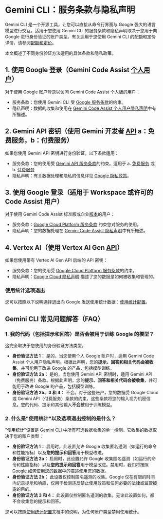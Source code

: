 # Gemini CLI：服务条款与隐私声明

Gemini CLI 是一个开源工具，让您可以直接从命令行界面与 Google 强大的语言模型进行交互。适用于您使用 Gemini CLI 的服务条款和隐私声明取决于您用于向 Google 进行身份验证的账户类型。有关适用于您使用 Gemini CLI 的配额和定价详情，请参阅[配额和定价](./quota-and-pricing.md)。

本文概述了不同身份验证方法适用的具体条款和隐私政策。

## 1. 使用 Google 登录（Gemini Code Assist [个人用户](https://developers.google.com/gemini-code-assist/docs/overview#supported-features-gca)）

对于使用 Google 账户登录以访问 Gemini Code Assist 个人版的用户：

- 服务条款：您使用 Gemini CLI 受 [Google 服务条款](https://policies.google.com/terms?hl=zh-CN)的约束。
- 隐私声明：数据的收集和使用在 [Gemini Code Assist 个人用户隐私声明](https://developers.google.com/gemini-code-assist/resources/privacy-notice-gemini-code-assist-individuals)中有所描述。

## 2. Gemini API 密钥（使用 Gemini 开发者 [API](https://ai.google.dev/gemini-api/docs) a：免费服务，b：付费服务）

如果您使用 Gemini API 密钥进行身份验证，以下条款适用：

- 服务条款：您的使用受 [Gemini API 服务条款](https://ai.google.dev/gemini-api/terms)的约束。适用于 a. [免费服务](https://ai.google.dev/gemini-api/terms#unpaid-services) 或 b. [付费服务](https://ai.google.dev/gemini-api/terms#paid-services)
- 隐私声明：有关数据处理和隐私的信息详见 [Google 隐私政策](https://policies.google.com/privacy)。

## 3. 使用 Google 登录（适用于 Workspace 或许可的 Code Assist 用户）

对于使用 Gemini Code Assist 标准版或企业[版本](https://cloud.google.com/gemini/docs/codeassist/overview#editions-overview)的用户：

- 服务条款：[Google Cloud Platform 服务条款](https://cloud.google.com/terms) 约束您对服务的使用。
- 隐私声明：您的数据处理在 [Gemini Code Assist 隐私声明](https://developers.google.com/gemini-code-assist/resources/privacy-notices)中有所概述。

## 4. Vertex AI（使用 Vertex AI Gen [API](https://cloud.google.com/vertex-ai/generative-ai/docs/reference/rest)）

如果您使用带有 Vertex AI Gen API 后端的 API 密钥：

- 服务条款：您的使用受 [Google Cloud Platform 服务条款](https://cloud.google.com/terms/service-terms/)的约束。
- 隐私声明：[Google Cloud 隐私声明](https://cloud.google.com/terms/cloud-privacy-notice) 描述了您的数据是如何被收集和管理的。

### 使用统计选项退出

您可以按照以下说明选择退出向 Google 发送使用统计数据：[使用统计配置](./cli/configuration.md#usage-statistics)。

## Gemini CLI 常见问题解答（FAQ）

### 1. 我的代码（包括提示和回答）是否会被用于训练 Google 的模型？

这完全取决于您使用的身份验证方法类型。

- **身份验证方法 1：** 是的。当您使用个人 Google 账户时，适用 Gemini Code Assist 个人用户隐私声明。根据此声明，您的**提示、回答和相关代码会被收集**，并可能用于改进 Google 的产品，包括模型训练。
- **身份验证方法 2a：** 是的，当您使用 Gemini API 密钥时，适用 Gemini API（免费服务）条款。根据此声明，您的**提示、回答和相关代码会被收集**，并可能用于改进 Google 的产品，包括模型训练。
- **身份验证方法 2b、3 和 4：** 不会。对于这些账户，您的数据受 Google Cloud 或 Gemini API（付费服务）条款的约束，这些条款将您的输入视为机密信息。您的代码、提示和其他输入**不会**被用于训练模型。

### 2. 什么是"使用统计"以及选项退出控制的是什么？

"使用统计"设置是 Gemini CLI 中所有可选数据收集的单一控制。它收集的数据取决于您的账户类型：

- **身份验证方法 1：** 启用时，此设置允许 Google 收集匿名遥测（如运行的命令和性能指标）以及**您的提示和回答**用于模型改进。
- **身份验证方法 2a：** 启用时，此设置允许 Google 收集匿名遥测（如运行的命令和性能指标）以及**您的提示和回答**用于模型改进。禁用时，我们将按照 [Google 如何使用您的数据](https://ai.google.dev/gemini-api/terms#data-use-unpaid)中的描述使用您的数据。
- **身份验证方法 2b：** 此设置仅控制匿名遥测的收集。Google 仅在有限的时间内记录提示和响应，仅用于检测违反禁止使用政策和任何必要的法律或监管披露的目的。
- **身份验证方法 3 和 4：** 此设置仅控制匿名遥测的收集。无论此设置如何，都不会收集您的提示和回答。

您可以按照[使用统计配置](./cli/configuration.md#usage-statistics)文档中的说明，为任何账户类型禁用使用统计。